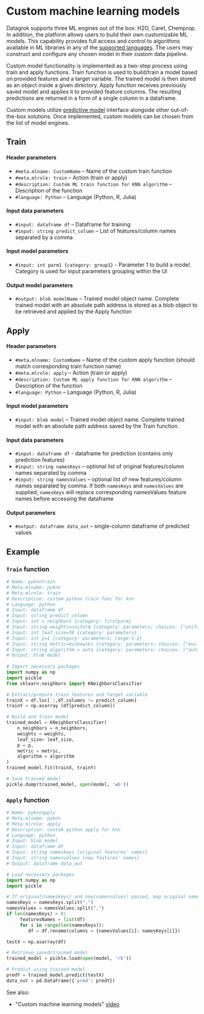 <!-- TITLE: Custom machine learning models -->

# Custom machine learning models
 
Datagrok supports three ML engines out of the box: H2O, Caret, Chemprop. In addition, the platform allows users
to build their own customizable ML models. This capability provides full access and control to algorithms available
in ML libraries in any of the [supported languages](../develop/scripting.md#supported-languages). The users may
construct and configure any chosen model in their custom data pipeline.   
 
Custom model functionality is implemented as a two-step process using train and apply functions. Train function
is used to build/train a model based on provided features and a target variable. The trained model is then stored
as an object inside a given directory. Apply function receives previously saved model and applies it to provided
feature columns. The resulting predictions are returned in a form of a single column in a dataframe.  
 
Custom models utilize [predictive model](predictive-modeling.md) interface alongside other out-of-the-box solutions.
Once implemented, custom models can be chosen from the list of model engines.

## Train
 
#### Header parameters

- `#meta.mlname: CustomName` – Name of the custom train function
- `#meta.mlrole: train` –  Action (train or apply)
- `#description: Custom ML train function for KNN algorithm` – Description of the function
- `#language: Python` – Language (Python, R, Julia)
 
#### Input data parameters

- `#input: dataframe df` – Dataframe for training
- `#input: string predict_column` – List of features/column names separated by a comma
 
#### Input model parameters

- `#input: int parm1 {category: group1}` - Parameter 1 to build a model. Category is used for input parameters
   grouping within the UI
 
#### Output model parameters

- `#output: blob modelName` – Trained model object name. Complete trained model with an absolute path address
   is stored as a blob object to be retrieved and applied by the Apply function
 
## Apply
 
#### Header parameters

- `#meta.mlname: CustomName` – Name of the custom apply function (should match corresponding train function name)
- `#meta.mlrole: apply` –  Action (train or apply)
- `#description: Custom ML apply function for KNN algorithm` – Description of the function
- `#language: Python` – Language (Python, R, Julia)
 
#### Input model parameters

- `#input: blob model` – Trained model object name. Complete trained model with an absolute path address saved by
  the Train function.

#### Input data parameters

- `#input: dataframe df` - dataframe for prediction (contains only prediction features)
- `#input: string namesKeys` – optional list of original features/column names separated by comma
- `#input: string namesValues` – optional list of new features/column names separated by comma. If both `namesKeys`
   and `namesValues` are supplied, `namesKeys` will replace corresponding namesValues feature names before accessing
   the dataframe
 
#### Output parameters

- `#output: dataframe data_out` – single-column dataframe of predicted values
 
## Example

### `Train` function

```python
# Name: pyknntrain
# Meta.mlname: pyknn
# Meta.mlrole: train
# Description: custom python train func for knn
# Language: python
# Input: dataframe df
# Input: string predict_column
# Input: int n_neighbors {category: firstparm}
# Input: string weights=uniform {category: parameters; choices: ["uniform", "distance"]}
# Input: int leaf_size=30 {category: parameters}
# Input: int p=1 {category: parameters; range:1-2}
# Input: string metric=minkowski {category: parameters; choices: ["euclidean", "manhattan", "chebyshev", "minkowski"]}
# Input: string algorithm = auto {category: parameters; choices: ["auto","ball_tree", "kd_tree", "brute"]}
# Output: blob model
 
# Import necessary packages
import numpy as np
import pickle
from sklearn.neighbors import KNeighborsClassifier

# Extract/prepare train features and target variable
trainX = df.loc[ :,df.columns != predict_column]
trainY = np.asarray (df[predict_column])

# Build and train model
trained_model = KNeighborsClassifier(
	n_neighbors = n_neighbors,
	weights = weights,
	leaf_size= leaf_size,
	p = p,
	metric = metric,
	algorithm = algorithm
)
trained_model.fit(trainX, trainY)

# Save trained model
pickle.dump(trained_model, open(model, 'wb'))
```

### `Apply` function

```python
# Name: pyknnapply
# Meta.mlname: pyknn
# Meta.mlrole: apply
# Description: custom python apply for knn
# Language: python
# Input: blob model
# Input: dataframe df
# Input: string nameskeys [original features' names]
# Input: string namesvalues [new features' names]
# Output: dataframe data_out

# Load necessary packages
import numpy as np
import pickle

# If original(nameskeys) and new(namesvalues) passed, map original names to new
namesKeys = namesKeys.split(",")
namesValues = namesValues.split(",")
if len(namesKeys) > 0:
	 featuresNames = list(df)
	 for i in range(len(namesKeys)):
		df = df.rename(columns = {namesValues[i]: namesKeys[i]})

testX = np.asarray(df)

# Retrieve saved/trained model
trained_model = pickle.load(open(model, 'rb'))

# Predict using trained model
predY = trained_model.predict(testX)
data_out = pd.DataFrame({'pred': predY})
```

See also:

* "Custom machine learning models" [video](https://www.youtube.com/watch?v=G66MN30ZPGQ)